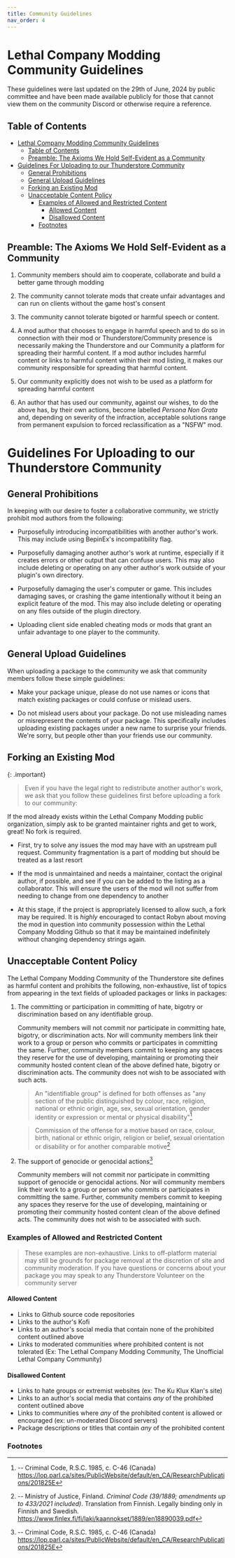 ```yaml
---
title: Community Guidelines
nav_order: 4
---
```


# Lethal Company Modding Community Guidelines

These guidelines were last updated on the 29th of June, 2024 by public committee and have been made available publicly for those that cannot view them on the community Discord or otherwise require a reference.

## Table of Contents

- [Lethal Company Modding Community Guidelines](#lethal-company-modding-community-guidelines)
  - [Table of Contents](#table-of-contents)
  - [Preamble: The Axioms We Hold Self-Evident as a Community](#preamble-the-axioms-we-hold-self-evident-as-a-community)
- [Guidelines For Uploading to our Thunderstore Community](#guidelines-for-uploading-to-our-thunderstore-community)
  - [General Prohibitions](#general-prohibitions)
  - [General Upload Guidelines](#general-upload-guidelines)
  - [Forking an Existing Mod](#forking-an-existing-mod)
  - [Unacceptable Content Policy](#unacceptable-content-policy)
    - [Examples of Allowed and Restricted Content](#examples-of-allowed-and-restricted-content)
      - [Allowed Content](#allowed-content)
      - [Disallowed Content](#disallowed-content)
    - [Footnotes](#footnotes)


## Preamble: The Axioms We Hold Self-Evident as a Community

1. Community members should aim to cooperate, collaborate and build a better game through modding

2. The community cannot tolerate mods that create unfair advantages and can run on clients without the game host's consent

3. The community cannot tolerate bigoted or harmful speech or content.

4. A mod author that chooses to engage in harmful speech and to do so in connection with their mod or Thunderstore/Community presence is necessarily making the Thunderstore and our Community a platform for spreading their harmful content. If a mod author includes harmful content or links to harmful content within their mod listing, it makes our community responsible for spreading that harmful content.

5. Our community explicitly does not wish to be used as a platform for spreading harmful content

6. An author that has used our community, against our wishes, to do the above has, by their own actions, become labelled _Persona Non Grata_ and, depending on severity of the infraction, acceptable solutions range from permanent expulsion to forced reclassification as a "NSFW" mod.

# Guidelines For Uploading to our Thunderstore Community

## General Prohibitions

In keeping with our desire to foster a collaborative community, we strictly prohibit mod authors from the following:

- Purposefully introducing incompatibilities with another author's work. This may include using BepinEx's incompatibility flag.

- Purposefully damaging another author's work at runtime, especially if it creates errors or other output that can confuse users. This may also include deleting or operating on any other author's work outside of your plugin's own directory.

- Purposefully damaging the user's computer or game. This includes damaging saves, or crashing the game intentionally without it being an explicit feature of the mod. This may also include deleting or operating on any files outside of the plugin directory.

- Uploading client side enabled cheating mods or mods that grant an unfair advantage to one player to the community.

## General Upload Guidelines

When uploading a package to the community we ask that community members follow these simple guidelines:

- Make your package unique, please do not use names or icons that match existing packages or could confuse or mislead users.

- Do not mislead users about your package. Do not use misleading names or misrepresent the contents of your package. This specifically includes uploading existing packages under a new name to surprise your friends. We're sorry, but people other than your friends use our community.

## Forking an Existing Mod

{: .important}
> Even if you have the legal right to redistribute another author's work, we ask that you follow these guidelines first before uploading a fork to our community:

If the mod already exists within the Lethal Company Modding public organization, simply ask to be granted maintainer rights and get to work, great! No fork is required.

- First, try to solve any issues the mod may have with an upstream pull request. Community fragmentation is a part of modding but should be treated as a last resort

- If the mod is unmaintained and needs a maintainer, contact the original author, if possible, and see if you can be added to the listing as a collaborator. This will ensure the users of the mod will not suffer from needing to change from one dependency to another

- At this stage, if the project is appropriately licensed to allow such, a fork may be required. It is _highly_ encouraged to contact Robyn about moving the mod in question into community possession within the Lethal Company Modding Github so that it may be maintained indefinitely without changing dependency strings again.

## Unacceptable Content Policy

The Lethal Company Modding Community of the Thunderstore site defines as harmful content and prohibits the following, non-exhaustive, list of topics from appearing in the text fields of uploaded packages or links in packages:

1. The committing or participation in committing of hate, bigotry or discrimination based on any identifiable group.

    Community members will not commit nor participate in committing hate, bigotry, or discrimination acts. Nor will community members link their work to a group or person who commits or participates in committing the same. Further, community members commit to keeping any spaces they reserve for the use of developing, maintaining or promoting their community hosted content clean of the above defined hate, bigotry or discrimination acts. The community does not wish to be associated with such acts.

    > An "identifiable group" is defined for both offenses as "any section of the public distinguished by colour, race, religion, national or ethnic origin, age, sex, sexual orientation, gender identity or expression or mental or physical disability"[^1]

    > Commission of the offense for a motive based on race, colour, birth, national or ethnic origin,
    religion or belief, sexual orientation or disability or for another comparable motive[^2]

    

2. The support of genocide or genocidal actions[^1]

    Community members will not commit nor participate in committing support of genocide or genocidal actions. Nor will community members link their work to a group or person who commits or participates in committing the same. Further, community members commit to keeping any spaces they reserve for the use of developing, maintaining or promoting their community hosted content clean of the above defined acts. The community does not wish to be associated with such.

### Examples of Allowed and Restricted Content

> These examples are non-exhaustive. Links to off-platform material may still be grounds for package removal at the discretion of site and community moderation. If you have questions or concerns about your package you may speak to any Thunderstore Volunteer on the community server

#### Allowed Content

- Links to Github source code repositories
- Links to the author's Kofi
- Links to an author's social media that contain none of the prohibited content outlined above
- Links to moderated communities where prohibited content is not tolerated (Ex: The Lethal Company Modding Community, The Unofficial Lethal Company Community)

#### Disallowed Content

- Links to hate groups or extremist websites (ex: The Ku Klux Klan's site)
- Links to an author's social media that contains _any_ of the prohibited content outlined above
- Links to communities where _any_ of the prohibited content is allowed or encouraged (ex: un-moderated Discord servers)
- Package descriptions or titles that contain _any_ of the prohibited content

### Footnotes

[^1]:
    -- Criminal Code, R.S.C. 1985, c. C-46 (Canada) https://lop.parl.ca/sites/PublicWebsite/default/en_CA/ResearchPublications/201825E

[^2]:
    -- Ministry of Justice, Finland. *Criminal Code (39/1889; amendments up to 433/2021 included)*. Translation from Finnish. Legally binding only in Finnish and Swedish. https://www.finlex.fi/fi/laki/kaannokset/1889/en18890039.pdf
